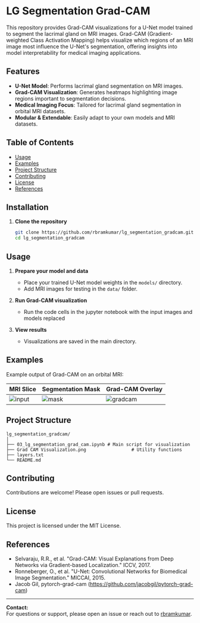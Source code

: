 # LG Segmentation Grad-CAM

This repository provides Grad-CAM visualizations for a U-Net model trained to segment the lacrimal gland on MRI images. Grad-CAM (Gradient-weighted Class Activation Mapping) helps visualize which regions of an MRI image most influence the U-Net's segmentation, offering insights into model interpretability for medical imaging applications.

## Features

- **U-Net Model**: Performs lacrimal gland segmentation on MRI images.
- **Grad-CAM Visualization**: Generates heatmaps highlighting image regions important to segmentation decisions.
- **Medical Imaging Focus**: Tailored for lacrimal gland segmentation in orbital MRI datasets.
- **Modular & Extendable**: Easily adapt to your own models and MRI datasets.

## Table of Contents

- [Usage](#usage)
- [Examples](#examples)
- [Project Structure](#project-structure)
- [Contributing](#contributing)
- [License](#license)
- [References](#references)

## Installation

1. **Clone the repository**
   ```bash
   git clone https://github.com/rbramkumar/lg_segmentation_gradcam.git
   cd lg_segmentation_gradcam
   ```


## Usage

1. **Prepare your model and data**
   - Place your trained U-Net model weights in the `models/` directory.
   - Add MRI images for testing in the `data/` folder.

2. **Run Grad-CAM visualization**
   - Run the code cells in the jupyter notebook with the input images and models replaced
     
3. **View results**
   - Visualizations are saved in the main directory.

## Examples

Example output of Grad-CAM on an orbital MRI:

| MRI Slice | Segmentation Mask | Grad-CAM Overlay |
|-----------|------------------|------------------|
| ![input](examples/input.png) | ![mask](examples/mask.png) | ![gradcam](examples/gradcam.png) |

## Project Structure

```
lg_segmentation_gradcam/
│
├── 03_lg_segmentation_grad_cam.ipynb # Main script for visualization
├── Grad CAM Visualization.png                 # Utility functions
├── layers.txt
└── README.md
```

## Contributing

Contributions are welcome! Please open issues or pull requests.

## License

This project is licensed under the MIT License.

## References

- Selvaraju, R.R., et al. "Grad-CAM: Visual Explanations from Deep Networks via Gradient-based Localization." ICCV, 2017.
- Ronneberger, O., et al. "U-Net: Convolutional Networks for Biomedical Image Segmentation." MICCAI, 2015.
- Jacob Gil, pytorch-grad-cam (https://github.com/jacobgil/pytorch-grad-cam)

---

**Contact:**  
For questions or support, please open an issue or reach out to [rbramkumar](https://github.com/rbramkumar).
